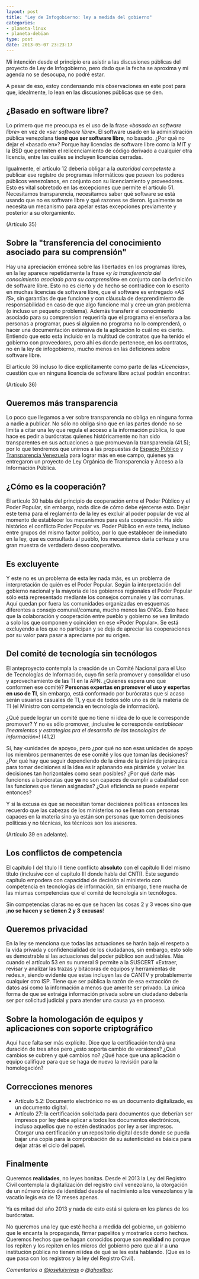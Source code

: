 ```yaml
---
layout: post
title: "Ley de Infogobierno: ley a medida del gobierno"
categories:
- planeta-linux
- planeta-debian
type: post
date: 2013-05-07 23:23:17
---
```

Mi intención desde el principio era asistir a las discusiones públicas del proyecto de Ley de Infogobierno, pero dado que la fecha se aproxima y mi agenda no se desocupa, no podré estar.

A pesar de eso, estoy condensando mis observaciones en este post para que, idealmente, lo lean en las discusiones públicas que se den.

## ¿Basado en software libre?
Lo primero que me preocupa es el uso de la frase «*basado en software libre*» en vez de «*ser software libre*». El software usado en la administración pública venezolana **tiene que ser software libre**, no basado. ¿Por qué no dejar el «basado en»? Porque hay licencias de software libre como la MIT y la BSD que permiten el relicenciamiento de código derivado a cualquier otra licencia, entre las cuáles se incluyen licencias cerradas.

Igualmente, el artículo 12 debería obligar a la *autoridad competente* a publicar ese registro de programas informáticos que poseen los poderes públicos venezolanos, en conjunto con su licenciamiento y proveedores. Esto es vital sobretodo en las excepciones que permite el artículo 51. Necesitamos transparencia, necesitamos saber qué software se está usando que no es software libre y qué razones se dieron. Igualmente se necesita un mecanismo para apelar estas excepciones previamente y posterior a su otorgamiento.

(Artículo 35)

## Sobre la "transferencia del conocimiento asociado para su comprensión"
Hay una apreciación errónea sobre las libertades en los programas libres, en la ley aparece repetidamente la frase «*y la transferencia del conocimiento asociado para su comprensión*» en conjunto con la definición de software libre. Esto no es cierto y de hecho se contradice con lo escrito en muchas licencias de software libre, que el software es entregado «*AS IS*», sin garantías de que funcione y con cláusula de desprendimiento de responsabilidad en caso de que algo funcione mal y cree un gran problema (o incluso un pequeño problema). Además transferir el conocimiento asociado para su comprension requeriría que el programa el enseñara a las personas a programar, pues si alguien no programa no lo comprenderá, o hacer una documentación extensiva de la aplicación lo cuál no es cierto. Entiendo que esto esta incluído en la multitud de contratos que ha tenido el gobierno con proveedores, pero ahí es donde pertenece, en los contratos, no en la ley de infogobierno, mucho menos en las deficiones sobre software libre.

El artículo 36 incluso lo dice explícitamente como parte de las «*Licencias*», cuestión que en ninguna licencia de software libre actual podrán encontrar.

(Artículo 36)

## Queremos más transparencia
Lo poco que llegamos a ver sobre transparencia no obliga en ninguna forma a nadie a publicar. No sólo no obliga sino que en las partes donde no se limita a citar una ley que regula el acceso a la información pública, lo que hace es pedir a burócratas quienes históricamente no han sido transparentes en sus actuaciones a que promuevan la transparencia (41.5); por lo que tendremos que unirnos a las propuestas de [Espacio Público](http://espaciopublico.org) y [Transparencia Venezuela](http://transparencia.org.ve) para lograr más en ese campo, quienes ya entregaron un proyecto de Ley Orgánica de Transparencia y Acceso a la Información Pública.

## ¿Cómo es la cooperación?
El artículo 30 habla del principio de cooperación entre el Poder Público y el Poder Popular, sin embargo, nada dice de cómo debe ejercerse esto. Dejar este tema para el reglamento de la ley es excluir al poder popular de voz al momento de establecer los mecanismos para esta cooperación. Ha sido histórico el conflicto Poder Popular vs. Poder Público en este tema, incluso entre grupos del mismo factor político, por lo que establecer de inmediato en la ley, que es consultada al pueblo, los mecanismos daría certeza y una gran muestra de verdadero deseo cooperativo.

## Es excluyente
Y este no es un problema de esta ley nada más, es un problema de interpretación de quién es el Poder Popular. Según la interpretación del gobierno nacional y la mayoría de los gobiernos regionales el Poder Popular sólo está representado mediante los consejos comunales y las comunas. Aquí quedan por fuera las comunidades organizadas en esquemas diferentes a consejo comunal/comuna, mucho menos las ONGs. Esto hace que la colaboración y cooperación entre pueblo y gobierno se vea limitado a solo los que componen y coinciden en ese «Poder Popular». Se está excluyendo a los que no participan y se deja de apreciar las cooperaciones por su valor para pasar a apreciarse por su origen.

## Del comité de tecnología sin tecnólogos
El anteproyecto contempla la creación de un Comité Nacional para el Uso de Tecnologías de Información, cuyo fin sería promover y consolidar el uso y aprovechamiento de las TI en la APN. ¿Quienes espera uno que conformen ese comité? **Personas expertas en promover el uso y expertas en uso de TI**, sin embargo, está conformado por burócratas que si acaso serán usuarios casuales de TI, y que de todos sólo uno es de la materia de TI (el Ministro con competencia en tecnología de información).

¿Qué puede lograr un comité que no tiene ni idea de lo que le corresponde promover? Y no es sólo promover, ¡inclusive le corresponde «*establecer lineamientos y estrategias pra el desarrollo de las tecnologías de información*»! (41.2)

Sí, hay «unidades de apoyo», pero ¿por qué no son esas unidades de apoyo los miembros permanentes de ese comité y los que toman las decisiones? ¿Por qué hay que seguir dependiendo de la cima de la pirámide jerárquica para tomar decisiones si la idea es ir aplanando esa pirámide y volver las decisiones tan horizontales como sean posibles? ¿Por qué darle más funciones a burócratas que **ya** no son capaces de cumplir a cabalidad con las funciones que tienen asignadas? ¿Qué eficiencia se puede esperar entonces?

Y si la excusa es que se necesitan tomar decisiones políticas entonces les recuerdo que las cabezas de los ministerios no se llenan con personas capaces en la materia sino ya están son personas que tomen decisiones políticas y no técnicas, los técnicos son los asesores.

(Artículo 39 en adelante).

## Los conflictos de competencia
El capítulo I del título III tiene conflicto **absoluto** con el capítulo II del mismo título (inclusive con el capítulo III donde habla del CNTI). Este segundo capítulo empodera con capacidad de decisión al ministerio con competencia en tecnologías de información, sin embargo, tiene mucha de las mismas competencias que el comité de tecnología sin tecnólogos.

Sin competencias claras no es que se hacen las cosas 2 y 3 veces sino que ¡**no se hacen y se tienen 2 y 3 excusas**!

## Queremos privacidad
En la ley se menciona que todas las actuaciones se harán bajo el respeto a la vida privada y confidencialidad de los ciudadanos, sin embargo, esto sólo es demostrable si las actuaciones del poder público son auditables. Más cuando el artículo 53 en su numeral 9 permite a la SUSCERT «Extraer, revisar y analizar las trazas y bitácoras de equipos y herramientas de redes.», siendo evidente que estas incluyen las de CANTV y probablemente cualquier otro ISP. Tiene que ser pública la razón de esa extracción de datos así como la información a menos que amerite ser privado. La única forma de que se extraiga información privada sobre un ciudadano debería ser por solicitud judicial y para atender una causa ya en proceso.

## Sobre la homologación de equipos y aplicaciones con soporte criptográfico
Aquí hace falta ser más explícito. Dice que la certificación tendrá una duración de tres años pero ¿esto soporta cambio de versiones? ¿Qué cambios se cubren y qué cambios no? ¿Qué hace que una aplicación o equipo califique para que se haga de nuevo la revisión para la homologación?

## Correcciones menores
+ Artículo 5.2: Documento electrónico no es un documento digitalizado, es un documento digital.
+ Artículo 27: la certificación solicitada para documentos que deberían ser impresos por ley debe aplicar a todos los documentos electrónicos, incluso aquellos que no estén destinados por ley a ser impresos. Otorgar una certificación y un repositorio digital desde donde se pueda bajar una copia para la comprobación de su autenticidad es básica para dejar atrás el ciclo del papel.

## Finalmente

Queremos **realidades**, no leyes bonitas. Desde el 2013 la Ley del Registro Civil contempla la digitalización del registro civil venezolano, la otorgación de un número único de identidad desde el nacimiento a los venezolanos y la vacatio legis era de 12 meses apenas.

Ya es mitad del año 2013 y nada de esto está si quiera en los planes de los burócratas.

No queremos una ley que esté hecha a medida del gobierno, un gobierno que le encanta la propaganda, firmar papelitos y mostrarlos como hechos. Queremos hechos que se hagan conocidos porque son **realidad** no porque los repiten y los repiten en los micros del gobierno pero que al ir a una institución pública no tienen ni idea de qué se les está hablando. (Que es lo que pasa con los registros y la ley del Registro Civil).

*Comentarios a [@joseluisrivas](https://twitter.com/joseluisrivas) o [@ghostbar](https://twitter.com/ghostbar).*
